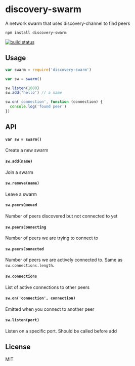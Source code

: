 # discovery-swarm

A network swarm that uses discovery-channel to find peers

```
npm install discovery-swarm
```

[![build status](http://img.shields.io/travis/mafintosh/discovery-swarm.svg?style=flat)](http://travis-ci.org/mafintosh/discovery-swarm)

## Usage

``` js
var swarm = require('discovery-swarm')

var sw = swarm()

sw.listen(1000)
sw.add('hello') // a name

sw.on('connection', function (connection) {
  console.log('found peer')
})
```

## API

#### `var sw = swarm()`

Create a new swarm

#### `sw.add(name)`

Join a swarm

#### `sw.remove(name)`

Leave a swarm

#### `sw.peersQueued`

Number of peers discovered but not connected to yet

#### `sw.peersConnecting`

Number of peers we are trying to connect to

#### `sw.peersConnected`

Number of peers we are actively connected to. Same as `sw.connections.length`.

#### `sw.connections`

List of active connections to other peers

#### `sw.on('connection', connection)`

Emitted when you connect to another peer

#### `sw.listen(port)`

Listen on a specific port. Should be called before add

## License

MIT
